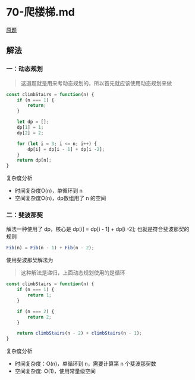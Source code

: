# 70-爬楼梯.md

[原题](https://leetcode-cn.com/problems/climbing-stairs/solution/pa-lou-ti-by-leetcode/)


## 解法
### 一：动态规划
> 这道题就是用来考动态规划的，所以首先就应该使用动态规划来做
```js
const climbStairs = function(n) {
    if (n === 1) {
        return;
    }

    let dp = [];
    dp[1] = 1;
    dp[2] = 2;

    for (let i = 3; i <= n; i++) {
        dp[i] = dp[i - 1] + dp[i -2];
    }
    return dp[n];
}
```

复杂度分析
- 时间复杂度O(n)，单循环到 n
- 空间复杂度O(n)，dp数组用了 n 的空间

### 二：斐波那契
解法一种使用了 dp，核心是 dp[i] = dp[i - 1] + dp[i -2]; 也就是符合斐波那契的规则
```js
Fib(n) = Fib(n - 1) + Fib(n - 2);
```
使用斐波那契解法为
> 这种解法是递归，上面动态规划使用的是循环
```js
const climbStairs = function(n) {
    if (n === 1) {
        return 1;
    }

    if (n === 2) {
        return 2;
    }

    return climbStairs(n - 2) + climbStairs(n - 1);
}
```

复杂度分析
- 时间复杂度：O(n)，单循环到 n，需要计算第 n 个斐波那契数
- 空间复杂度: O(1)，使用常量级空间

